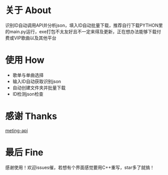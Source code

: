 # 关于 About
识别ID自动调用API并分析json，填入ID自动批量下载，推荐自行下载PYTHON里的main.py运行，exe打包不太友好且不一定来得及更新，正在想办法能够下载付费或VIP歌曲以及其他平台
# 使用 How
- 歌单与单曲选择
- 输入ID自动获取识别json
- 自动创建文件夹并批量下载
- ID检测json检查

# 感谢 Thanks
[meting-api](https://github.com/injahow/meting-api)
# 最后 Fine
感谢使用！欢迎issues催，若想有个界面感觉要用C++重写，star多了就搞！
